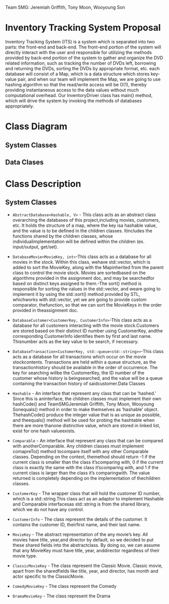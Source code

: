 Team SMG: Jeremiah Griffith, Tony Moon, Wooyoung Son

# Inventory Tracking System Proposal
Inventory Tracking System (ITS) is a system which is separated into two parts: the front-end and back-end. The front-end portion of the system will directly interact with the user and responsible for utilizing the methods provided by back-end portion of the system to gather and organize the DVD related information, such as tracking the number of DVDs left, borrowing and returning the DVDs, sorting the DVDs by appropriate format, etc. each database will consist of a Map, which is a data structure which stores key-value pair, and when our team will implement the Map, we are going to use hashing algorithm so that the read/write access will be O(1), thereby providing instantaneous access to the data values without much computational overhead. Our InventoryDriver class has main() method, which will drive the system by invoking the methods of databases appropriately. 

# Class Diagram
## System Classes

## Data Clases

# Class Description
## System Classes
* `AbstractDatabase<Hashable, V>` - This class acts as an abstract class overarching the databases of this project,including movies, customers, etc. It holds the structure of a map, where the key isa hashable value, and the value is to be defined in the children classes. Itincludes the functions shared by the children classes, whose individualimplementation will be defined within the children (ex. input/output, get/set).

* `DatabaseMovie<MovieKey, int>`-This class acts as a database for all movies in the stock. Within this class, wehave std::vector, which is added to sort the MovieKey, along with the Mapinherited from the parent class to control the movie stock. Movies are sortedbased on the algorithms provided in the assignment doc, and may be searchedfor based on distinct keys assigned to them.-The sort() method is responsible for sorting the values in the std::vector, and weare going to implement it by using the std::sort() method provided by STL, whichworks with std::vector, yet we are going to provide custom comparator, thefunction, so that we can sort the MovieKeys in the order provided in theassignment doc.

* `DatabaseCustomer<CustomerKey, CustomerInfo>`-This class acts as a database for all customers interacting with the movie stock.Customers are stored based on their distinct ID number using CustomerKey, andthe corresponding CustomerInfo identifies them by first and last name. Thisnumber acts as the key value to be search, if necessary.

* `DatabaseTransaction<CustomerKey, std::queue<std::string>>`-This class acts as a database for all transactions which occur on the movie stockcontents. Transactions are held within a queue structure, as the transactionhistory should be available in the order of occurrence. The key for searching willbe the CustomerKey, the ID number of the customer whose history is beingsearched, and the value will be a queue containing the transaction history of saidcustomer.Data Classes

* `Hashable` - An interface that represent any class that can be ‘hashed.’ Since this is aninterface, the children classes must implement their own hashCode() and
TeamSMGJeremiah Griffith, Tony Moon, Wooyoung Sonequals() method in order to make themselves as ‘hashable’ object. ThehashCode() produce the integer value that is as unique as possible, and theequals() method will be used for probing the hashtable when there are more thanone distinctive value, which are stored in linked list, exist for one hash valueexists.

* `Comparable` - An interface that represent any class that can be compared with anotherComparable. Any children classes must implement comapreTo() method tocompare itself with any other Comparable classes. Depending on the context, themethod should return -1 if the current class is smaller than the class it’scomparing with, 0 if the current class is exactly the same with the class it’scomparing with, and 1 if the current class is larger than the class it’s comparingwith. The value returned is completely depending on the implementation of thechildren classes.

* `CustomerKey` - The wrapper class that will hold the customer ID number, which is a std::string.This class act as an adaptor to implement Hashable and Comparable interfacesas std::string is from the shared library, which we do not have any control.

* `CustomerInfo` - The class represent the details of the customer. It contains the customer ID, theirfirst name, and their last name.

* `MovieKey` - The abstract representation of the any movie’s key. All movies have title, year,and director by default, so we decided to put these shared fields into the abstractclass. By doing so, we can assume that any MovieKey must have title, year, anddirector regardless of their movie type.

* `ClassicMovieKey` - The class represent the Classic Movie. Classic movie, apart from the sharedfields like title, year, and director, has month and actor specific to the ClassicMovie.

* `ComedyMovieKey` - The class represent the Comedy

* `DramaMovieKey` - The class represent the Drama
